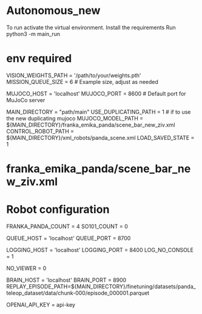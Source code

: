# Autonomous_new

To run activate the virtual environment.
Install the requirements
Run python3 -m main_run


# env required

VISION_WEIGHTS_PATH = '/path/to/your/weights.pth'
MISSION_QUEUE_SIZE = 6  # Example size, adjust as needed

MUJOCO_HOST = 'localhost'
MUJOCO_PORT = 8600  # Default port for MuJoCo server

MAIN_DIRECTORY = "path/main"
USE_DUPLICATING_PATH = 1 # if to use the new duplicating mujoco
MUJOCO_MODEL_PATH = ${MAIN_DIRECTORY}/franka_emika_panda/scene_bar_new_ziv.xml
CONTROL_ROBOT_PATH = ${MAIN_DIRECTORY}/xml_robots/panda_scene.xml
LOAD_SAVED_STATE = 1
# franka_emika_panda/scene_bar_new_ziv.xml

# Robot configuration
FRANKA_PANDA_COUNT = 4
SO101_COUNT = 0


QUEUE_HOST = 'localhost'
QUEUE_PORT = 8700

LOGGING_HOST = 'localhost'
LOGGING_PORT = 8400
LOG_NO_CONSOLE = 1

NO_VIEWER = 0

BRAIN_HOST = 'localhost'
BRAIN_PORT = 8900
REPLAY_EPISODE_PATH=${MAIN_DIRECTORY}/finetuning/datasets/panda_teleop_dataset/data/chunk-000/episode_000001.parquet

OPENAI_API_KEY = api-key